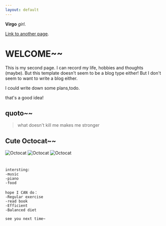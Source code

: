 ```yaml
---
layout: default
---
```


 **Virgo** _girl_.

[Link to another page](./another-page.html).


# WELCOME~~

This is my second page. I can record my life, hobbies and thoughts (maybe). But this template doesn't seem to be a blog type either! But I don't seem to want to write a blog either.

I could write down some plans,todo. 

that's a good idea!




## quoto~~

> what doesn't kill me makes me stronger
>




## Cute Octocat~~

![Octocat](https://github.githubassets.com/images/icons/emoji/octocat.png)
![Octocat](https://github.githubassets.com/images/icons/emoji/octocat.png)
![Octocat](https://github.githubassets.com/images/icons/emoji/octocat.png)



#
```
intersting:
-music
-piano
-food
```


```
hope I CAN do：
-Regular exercise
-read book
-Efficient
-Balanced diet
```

```
see you next time~
```


